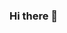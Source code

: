 ### Hi there 👋

<!--
**0demoncat0/0demoncat0** is a ✨ _special_ ✨ repository because its `README.md` (this file) appears on your GitHub profile.

Here are some ideas to get you started:

- 🔭 I’m currently working on meowing
- 🌱 I’m currently learning ruby
- 👯 I’m looking to collaborate on hosting vps/rdp
- 🤔 I’m looking for help with meowing
- 💬 Ask me about how cats work
- 📫 How to reach me: Discord [DEMON CAT#0001]
- 😄 Pronouns: ...
- ⚡ Fun fact: ...
-->
